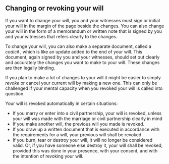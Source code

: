 ##  Changing or revoking your will

If you want to change your will, you and your witnesses must sign or initial
your will in the margin of the page beside the changes. You can also change
your will in the form of a memorandum or written note that is signed by you
and your witnesses that refers clearly to the changes.

To change your will, you can also make a separate document, called a _codicil_
, which is like an update added to the end of your will. This document, again
signed by you and your witnesses, should set out clearly and accurately the
changes you want to make to your will. These changes are then legally binding.

If you plan to make a lot of changes to your will it might be easier to simply
_revoke_ or cancel your current will by making a new one. This can only be
challenged if your mental capacity when you revoked your will is called into
question.

Your will is revoked automatically in certain situations:

  * If you marry or enter into a civil partnership, your will is revoked, unless your will was made with the marriage or civil partnership clearly in mind 
  * If you make another will, the previous will you made is revoked. 
  * If you draw up a written document that is executed in accordance with the requirements for a will, your previous will shall be revoked. 
  * If you burn, tear or destroy your will, it will no longer be considered valid. Or, if you have someone else destroy it, your will shall be revoked, provided this was done in your presence, with your consent, and with the intention of revoking your will. 
